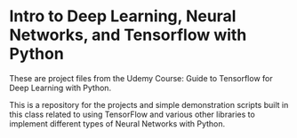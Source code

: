 # Intro to Deep Learning, Neural Networks, and Tensorflow with Python
These are project files from the Udemy Course: Guide to Tensorflow for Deep Learning with Python.

This is a repository for the projects and simple demonstration scripts built in this class related to using TensorFlow and various other libraries to implement different types of Neural Networks with Python.
